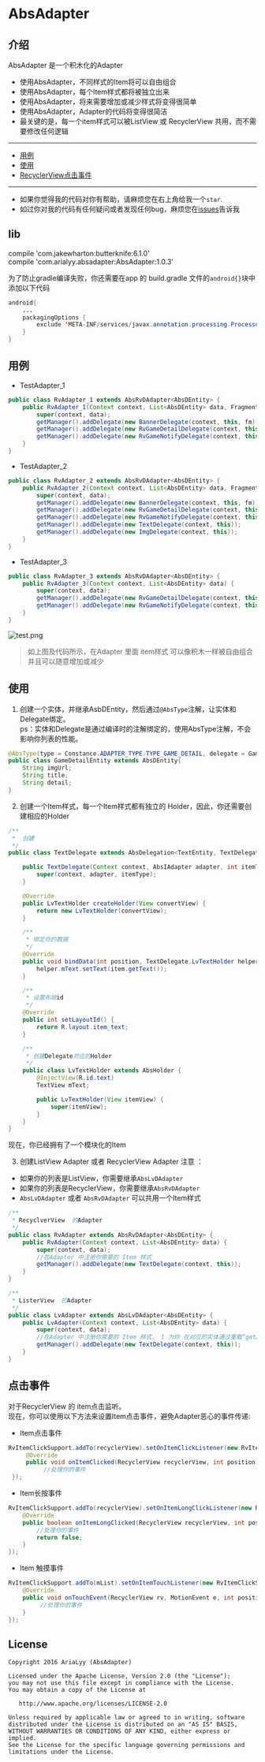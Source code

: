 # AbsAdapter

## 介绍
AbsAdapter 是一个积木化的Adapter </br>

* 使用AbsAdapter，不同样式的Item将可以自由组合
* 使用AbsAdapter，每个Item样式都将被独立出来
* 使用AbsAdapter，将来需要增加或减少样式将变得很简单
* 使用AbsAdapter，Adapter的代码将变得很简洁
* 最关键的是，每一个item样式可以被ListView 或 RecyclerView 共用，而不需要修改任何逻辑

----
- [用例](#用例)
- [使用](#使用)
- [RecyclerView点击事件](#点击事件)

----
* 如果你觉得我的代码对你有帮助，请麻烦您在右上角给我一个`star`.
* 如过你对我的代码有任何疑问或者发现任何bug，麻烦您在[issues](https://github.com/AriaLyy/AbsAdapter/issues)告诉我

## lib
compile 'com.jakewharton:butterknife:6.1.0' </br>
compile 'com.arialyy.absadapter:AbsAdapter:1.0.3'</br>

为了防止gradle编译失败，你还需要在app 的 build.gradle 文件的`android{}`块中添加以下代码
```java
android{
    ...
    packagingOptions {
        exclude 'META-INF/services/javax.annotation.processing.Processor'
    }
}
```

## 用例

* TestAdapter_1
```java
public class RvAdapter_1 extends AbsRvDAdapter<AbsDEntity> {
    public RvAdapter_1(Context context, List<AbsDEntity> data, FragmentManager fm) {
        super(context, data);
        getManager().addDelegate(new BannerDelegate(context, this, fm));
        getManager().addDelegate(new RvGameDetailDelegate(context, this));
        getManager().addDelegate(new RvGameNotifyDelegate(context, this));
    }
}
```

* TestAdapter_2
```java
public class RvAdapter_2 extends AbsRvDAdapter<AbsDEntity> {
    public RvAdapter_2(Context context, List<AbsDEntity> data, FragmentManager fm) {
        super(context, data);
        getManager().addDelegate(new BannerDelegate(context, this, fm));
        getManager().addDelegate(new RvGameDetailDelegate(context, this));
        getManager().addDelegate(new RvGameNotifyDelegate(context, this));
        getManager().addDelegate(new TextDelegate(context, this));
        getManager().addDelegate(new ImgDelegate(context, this));
    }
}
```

* TestAdapter_3
```java
public class RvAdapter_3 extends AbsRvDAdapter<AbsDEntity> {
    public RvAdapter_3(Context context, List<AbsDEntity> data) {
        super(context, data);
        getManager().addDelegate(new RvGameDetailDelegate(context, this));
        getManager().addDelegate(new RvGameNotifyDelegate(context, this));
    }
}
```
![test.png](https://github.com/AriaLyy/AbsAdapter/blob/master/img/img.png)

> 如上图及代码所示，在Adapter 里面 item样式 可以像积木一样被自由组合并且可以随意增加或减少

## 使用
1. 创建一个实体，并继承AsbDEntity，然后通过`@AbsType`注解，让实体和Delegate绑定。</br>
ps：实体和Delegate是通过编译时的注解绑定的，使用AbsType注解，不会影响你列表的性能。
```java
@AbsType(type = Constance.ADAPTER_TYPE.TYPE_GAME_DETAIL, delegate = GameDetailDelegate.class)
public class GameDetailEntity extends AbsDEntity{
    String imgUrl;
    String title;
    String detail;
}
```

2. 创建一个Item样式，每一个Item样式都有独立的 Holder，因此，你还需要创建相应的Holder
```java
/**
 *  创建
 */
public class TextDelegate extends AbsDelegation<TextEntity, TextDelegate.LvTextHolder> {

    public TextDelegate(Context context, AbsIAdapter adapter, int itemType) {
        super(context, adapter, itemType);
    }

    @Override
    public LvTextHolder createHolder(View convertView) {
        return new LvTextHolder(convertView);
    }

    /**
     * 绑定你的数据
     */
    @Override
    public void bindData(int position, TextDelegate.LvTextHolder helper, TextEntity item) {
        helper.mText.setText(item.getText());
    }

    /**
     * 设置布局id
     */
    @Override
    public int setLayoutId() {
        return R.layout.item_text;
    }

    /**
     * 创建Delegate对应的Holder
     */
    public class LvTextHolder extends AbsHolder {
        @InjectView(R.id.text)
        TextView mText;

        public LvTextHolder(View itemView) {
            super(itemView);
        }
    }
}
```
现在，你已经拥有了一个模块化的Item

3. 创建ListView Adapter 或者 RecyclerView Adapter
注意 ：</br>
* 如果你的列表是ListView，你需要继承`AbsLvDAdapter` </br>
* 如果你的列表是RecyclerView，你需要继承`AbsRvDAdapter` </br>
* `AbsLvDAdapter` 或者 `AbsRvDAdapter` 可以共用一个Item样式

```java
/**
 * RecyclverView  的Adapter
 */
public class RvAdapter extends AbsRvDAdapter<AbsDEntity> {
    public RvAdapter(Context context, List<AbsDEntity> data) {
        super(context, data);
        //在Adapter 中注册你需要的 Item 样式
        getManager().addDelegate(new TextDelegate(context, this));
    }
}
```

```java
/**
 * ListerView  的Adapter
 */
public class LvAdapter extends AbsLvDAdapter<AbsDEntity> {
    public LvAdapter(Context context, List<AbsDEntity> data) {
        super(context, data);
        //在Adapter 中注册你需要的 Item 样式， 1 为你 在对应的实体通过重载“getAbsType”设置的参数
        getManager().addDelegate(new TextDelegate(context, this));
    }
}
```

## 点击事件
对于RecyclerView 的 item点击监听。</br>
现在，你可以使用以下方法来设置Item点击事件，避免Adapter恶心的事件传递:</br>

* Item点击事件

```java
RvItemClickSupport.addTo(recyclerView).setOnItemClickListener(new RvItemClickSupport.OnItemClickListener() {
     @Override
     public void onItemClicked(RecyclerView recyclerView, int position, View v) {
          //处理你的事件
 });
```

* Item长按事件

```java
RvItemClickSupport.addTo(recyclerView).setOnItemLongClickListener(new RvItemClickSupport.OnItemLongClickListener() {
    @Override
    public boolean onItemLongClicked(RecyclerView recyclerView, int position, View v) {
        //处理你的事件
        return false;
    }
});
```

* Item 触摸事件

```java
RvItemClickSupport.addTo(mList).setOnItemTouchListener(new RvItemClickSupport.OnItemTouchListener() {
    @Override
    public void onTouchEvent(RecyclerView rv, MotionEvent e, int position, View v) {
         //处理你的事件
    }
});
```

## License

    Copyright 2016 AriaLyy (AbsAdapter)

    Licensed under the Apache License, Version 2.0 (the "License");
    you may not use this file except in compliance with the License.
    You may obtain a copy of the License at

       http://www.apache.org/licenses/LICENSE-2.0

    Unless required by applicable law or agreed to in writing, software
    distributed under the License is distributed on an "AS IS" BASIS,
    WITHOUT WARRANTIES OR CONDITIONS OF ANY KIND, either express or implied.
    See the License for the specific language governing permissions and
    limitations under the License.
